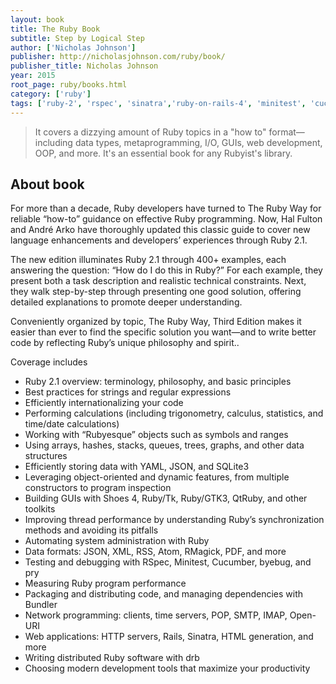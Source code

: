 ```yaml
---
layout: book
title: The Ruby Book
subtitle: Step by Logical Step
author: ['Nicholas Johnson']
publisher: http://nicholasjohnson.com/ruby/book/
publisher_title: Nicholas Johnson
year: 2015
root_page: ruby/books.html
category: ['ruby']
tags: ['ruby-2', 'rspec', 'sinatra','ruby-on-rails-4', 'minitest', 'cucumber', 'byebug', 'pry', 'drb']
---
```



>  It covers a dizzying amount of Ruby topics in a "how to" format—including data types, metaprogramming, I/O, GUIs, web development, OOP, and more. It's an essential book for any Rubyist's library.

## About book

For more than a decade, Ruby developers have turned to The Ruby Way for reliable “how-to” guidance on effective Ruby programming. Now, Hal Fulton and André Arko have thoroughly updated this classic guide to cover new language enhancements and developers’ experiences through Ruby 2.1.

The new edition illuminates Ruby 2.1 through 400+ examples, each answering the question: “How do I do this in Ruby?” For each example, they present both a task description and realistic technical constraints. Next, they walk step-by-step through presenting one good solution, offering detailed explanations to promote deeper understanding.

Conveniently organized by topic, The Ruby Way, Third Edition makes it easier than ever to find the specific solution you want—and to write better code by reflecting Ruby’s unique philosophy and spirit..

Coverage includes

- Ruby 2.1 overview: terminology, philosophy, and basic principles
- Best practices for strings and regular expressions
- Efficiently internationalizing your code
- Performing calculations (including trigonometry, calculus, statistics, and time/date calculations)
- Working with “Rubyesque” objects such as symbols and ranges
- Using arrays, hashes, stacks, queues, trees, graphs, and other data structures
- Efficiently storing data with YAML, JSON, and SQLite3
- Leveraging object-oriented and dynamic features, from multiple constructors to program inspection
- Building GUIs with Shoes 4, Ruby/Tk, Ruby/GTK3, QtRuby, and other toolkits
- Improving thread performance by understanding Ruby’s synchronization methods and avoiding its pitfalls
- Automating system administration with Ruby
- Data formats: JSON, XML, RSS, Atom, RMagick, PDF, and more
- Testing and debugging with RSpec, Minitest, Cucumber, byebug, and pry
- Measuring Ruby program performance
- Packaging and distributing code, and managing dependencies with Bundler
- Network programming: clients, time servers, POP, SMTP, IMAP, Open-URI
- Web applications: HTTP servers, Rails, Sinatra, HTML generation, and more
- Writing distributed Ruby software with drb
- Choosing modern development tools that maximize your productivity